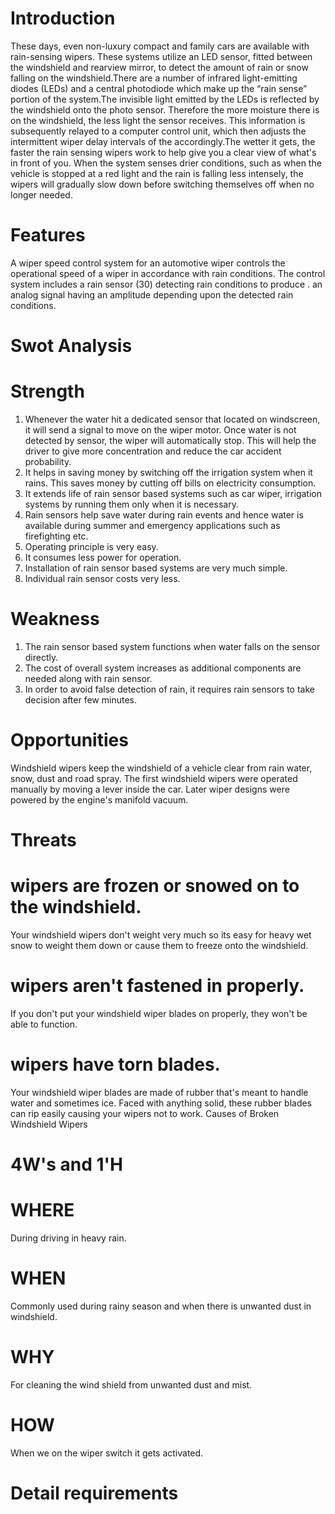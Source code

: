 # Introduction
These days, even non-luxury compact and family cars are available with rain-sensing wipers. These systems utilize an LED sensor, fitted between the windshield and rearview mirror, to detect the amount of rain or snow falling on the windshield.There are a number of infrared light-emitting diodes (LEDs) and a central photodiode which make up the “rain sense” portion of the system.The invisible light emitted by the LEDs is reflected by the windshield onto the photo sensor. Therefore the more moisture there is on the windshield, the less light the sensor receives. This information is subsequently relayed to a computer control unit, which then adjusts the intermittent wiper delay intervals of the accordingly.The wetter it gets, the faster the rain sensing wipers work to help give you a clear view of what's in front of you. When the system senses drier conditions, such as when the vehicle is stopped at a red light and the rain is falling less intensely, the wipers will gradually slow down before switching themselves off when no longer needed.
# Features
A wiper speed control system for an automotive wiper controls the operational speed of a wiper in accordance with rain conditions. The control system includes a rain sensor (30) detecting rain conditions to produce . an analog signal having an amplitude depending upon the detected rain conditions.
# Swot Analysis
# Strength
1) Whenever the water hit a dedicated sensor that located on windscreen, it will send a signal to move on the wiper motor. Once water is not detected by sensor, the wiper will automatically stop. This will help the driver to give more concentration and reduce the car accident probability.
2) It helps in saving money by switching off the irrigation system when it rains. This saves money by cutting off bills on electricity consumption.
3) It extends life of rain sensor based systems such as car wiper, irrigation systems by running them only when it is necessary.
4) Rain sensors help save water during rain events and hence water is available during summer and emergency applications such as firefighting etc.
5) Operating principle is very easy.
6) It consumes less power for operation.
7) Installation of rain sensor based systems are very much simple.
8) Individual rain sensor costs very less.
# Weakness
1) The rain sensor based system functions when water falls on the sensor directly.
2) The cost of overall system increases as additional components are needed along with rain sensor.
3) In order to avoid false detection of rain, it requires rain sensors to take decision after few minutes.
# Opportunities
Windshield wipers keep the windshield of a vehicle clear from rain water, snow, dust and road spray. The first windshield wipers were operated manually by moving a lever inside the car. Later wiper designs were powered by the engine's manifold vacuum.
# Threats
# wipers are frozen or snowed on to the windshield.
Your windshield wipers don't weight very much so its easy for heavy wet snow to weight them down or cause them to freeze onto the windshield.
# wipers aren't fastened in properly.
If you don't put your windshield wiper blades on properly, they won't be able to function.
# wipers have torn blades. 
Your windshield wiper blades are made of rubber that's meant to handle water and sometimes ice. Faced with anything solid, these rubber blades can rip easily causing your wipers not to work. Causes of Broken Windshield Wipers
 # 4W's and 1'H
# WHERE
 During driving in heavy rain.
# WHEN
Commonly used during rainy season and when there is unwanted dust in windshield.
# WHY
For cleaning the wind shield from unwanted dust and mist.
# HOW
When we on the wiper switch it gets activated.
# Detail requirements
